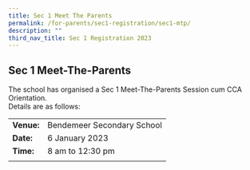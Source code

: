 ```yaml
---
title: Sec 1 Meet The Parents
permalink: /for-parents/sec1-registration/sec1-mtp/
description: ""
third_nav_title: Sec 1 Registration 2023
---
```


## **Sec 1 Meet-The-Parents**

The school has organised a Sec 1 Meet-The-Parents Session cum CCA Orientation. 
<br>Details are as follows:


|  |  | 
| -------- | -------- | 
| **Venue:** | Bendemeer Secondary School | 
| **Date:**     | 6 January 2023   |
| **Time:** | 8 am to 12:30 pm | 
|  | |




<!--Thank you for attending the Sec 1 Meet The Parents session. 

Please click **here** to view the slides presented that day. <br>
Please click [here](https://drive.google.com/file/d/1C0jvkwEuzVKNZwOxz5AXRPRoebJUPieK/view) to view the parenting talk by Mr Edwin Choy on Transition to Sec 1.
-->